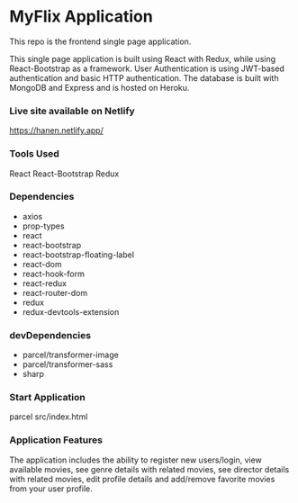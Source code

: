 <h1>MyFlix Application</h1>
<p>This repo is the frontend single page application.<p>
<p>This single page application is built using React with Redux, while using React-Bootstrap as a framework. User Authentication is using JWT-based authentication and basic HTTP authentication. The database is built with MongoDB and Express and is hosted on Heroku.</p>

<h3>Live site available on Netlify</h3>
<a href="https://hanenben.netlify.app/">https://hanen.netlify.app/</a>
<h3>Tools Used</h3>
React
React-Bootstrap
Redux
<h3>Dependencies</h3>
<ul>
  <li>axios</li>
  <li>prop-types</li>
  <li>react</li>
  <li>react-bootstrap</li>
  <li>react-bootstrap-floating-label</li>
  <li>react-dom</li>
  <li>react-hook-form</li>
  <li>react-redux</li>
  <li>react-router-dom</li>
  <li>redux</li>
  <li>redux-devtools-extension</li>
</ul>
<h3>devDependencies</h3> 
<ul>
  <li>parcel/transformer-image</li>
  <li>parcel/transformer-sass</li>
  <li>sharp</li>
</ul>

<h3>Start Application</h3>
<p>parcel src/index.html<p>

<h3>Application Features</h3>

<p>The application includes the ability to register new users/login, view available movies, see genre details with related movies, see director details with related movies, edit profile details and add/remove favorite movies from your user profile. </p>
